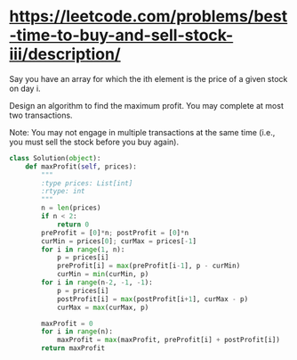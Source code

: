 # https://leetcode.com/problems/best-time-to-buy-and-sell-stock-iii/description/

Say you have an array for which the ith element is the price of a given stock on day i.

Design an algorithm to find the maximum profit. You may complete at most two transactions.

Note: You may not engage in multiple transactions at the same time (i.e., you must sell the stock before you buy again).

```python
class Solution(object):
    def maxProfit(self, prices):
        """
        :type prices: List[int]
        :rtype: int
        """
        n = len(prices)
        if n < 2:
            return 0
        preProfit = [0]*n; postProfit = [0]*n
        curMin = prices[0]; curMax = prices[-1]
        for i in range(1, n):
            p = prices[i]
            preProfit[i] = max(preProfit[i-1], p - curMin)
            curMin = min(curMin, p)
        for i in range(n-2, -1, -1):
            p = prices[i]
            postProfit[i] = max(postProfit[i+1], curMax - p)
            curMax = max(curMax, p)

        maxProfit = 0
        for i in range(n):
            maxProfit = max(maxProfit, preProfit[i] + postProfit[i])
        return maxProfit
```
